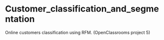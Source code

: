 # Customer_classification_and_segmentation
Online customers classification using RFM. (OpenClassrooms project 5) 
